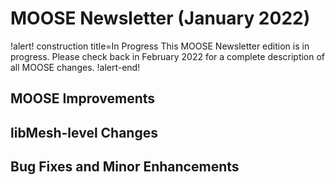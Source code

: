 # MOOSE Newsletter (January 2022)

!alert! construction title=In Progress
This MOOSE Newsletter edition is in progress. Please check back in February 2022
for a complete description of all MOOSE changes.
!alert-end!

## MOOSE Improvements

## libMesh-level Changes

## Bug Fixes and Minor Enhancements

